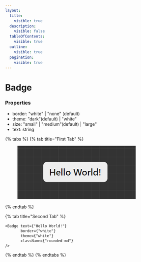 ```yaml
---
layout:
  title:
    visible: true
  description:
    visible: false
  tableOfContents:
    visible: true
  outline:
    visible: true
  pagination:
    visible: true
---
```


# Badge

### Properties

* border: "white" | "none" (default)
* theme: "dark"(default) | "white"
* size: "small" | "medium"(default) | "large"
* text: string



{% tabs %}
{% tab title="First Tab" %}
<figure><img src=".gitbook/assets/image (4).png" alt=""><figcaption></figcaption></figure>
{% endtab %}

{% tab title="Second Tab" %}
```tsx
<Badge text={"Hello World!"} 
       border={"white"} 
       theme={"white"} 
       className={"rounded-md"}
/>
```
{% endtab %}
{% endtabs %}

